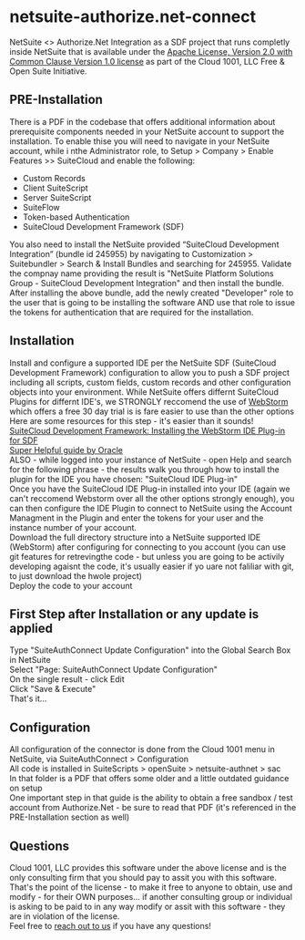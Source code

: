 # netsuite-authorize.net-connect
NetSuite <> Authorize.Net Integration as a SDF project that runs completly inside NetSuite that is available under the [Apache License, Version 2.0 with Common Clause Version 1.0 license](https://www.gocloud1001.com/cloud1001-software-licence/ "Apache License, Version 2.0 with Common Clause Version 1.0 license") as part of the Cloud 1001, LLC Free & Open Suite Initiative.

## PRE-Installation
There is a PDF in the codebase that offers additional information about prerequisite components needed in your NetSuite account to support the installation. To enable thise you will need to navigate in your NetSuite account, while i nthe Administrator role, to Setup > Company > Enable Features >> SuiteCloud and enable the following:<br/>
- Custom Records<br/>
- Client SuiteScript<br/>
- Server SuiteScript<br/>
- SuiteFlow<br/>
- Token-based Authentication<br/>
- SuiteCloud Development Framework (SDF)<br/>

You also need to install the NetSuite provided “SuiteCloud Development Integration” (bundle id 245955) by navigating to Customization > Suitebundler > Search & Install Bundles and searching for 245955.  Validate the compnay name providing the result is "NetSuite Platform Solutions Group - SuiteCloud Development Integration" and then install the bundle.<br/>
After installing the above bundle, add the newly created "Developer" role to the user that is going to be installing the software AND use that role to issue the tokens for authentication that are required for the installation.

## Installation
Install and configure a supported IDE per the NetSuite SDF (SuiteCloud Development Framework) configuration to allow you to push a SDF project including all scripts, custom fields, custom records and other configuration objects into your environment.  While NetSuite offers differnt SuiteCloud Plugins for differnt IDE's, we STRONGLY reccomend the use of [WebStorm](https://www.jetbrains.com/webstorm/) which offers a free 30 day trial is is fare easier to use than the other options<br/>
Here are some resources for this step - it's easier than it sounds!<br/>
[SuiteCloud Development Framework: Installing the WebStorm IDE Plug-in for SDF](https://videohub.oracle.com/media/SuiteCloud+Development+FrameworkA+Installing+SuiteCloud+IDE+for+WebStorm/1_6pac06xz?ed=189)<br/>
[Super Helpful guide by Oracle](https://docs.oracle.com/cloud/latest/netsuitecs_gs/NSIDE/NSIDE.pdf "Super Helpful guide by Oracle")<br/>
ALSO - while logged into your instance of NetSuite - open Help and search for the following phrase - the results walk you through how to install the plugin for the IDE you have chosen: "SuiteCloud IDE Plug-in"<br/>
Once you have the SuiteCloud IDE Plug-in installed into your IDE (again we can't reccomend Webstorm over all the other options strongly enough), you can then configure the IDE Plugin to connect to NetSuite using the Account Managment in the Plugin and enter the tokens for your user and the instance number of your account.<br/>
Download the full directory structure into a NetSuite supported IDE (WebStorm) after configuring for connecting to you account (you can use git features for retrevingthe code - but unless you are going to be activily developing agaisnt the code, it's usually easier if yo uare not faliliar with git, to just download the hwole project)<br/>
Deploy the code to your account

## First Step after Installation or any update is applied
Type "SuiteAuthConnect Update Configuration" into the Global Search Box in NetSuite<br/>
Select "Page: SuiteAuthConnect Update Configuration"<br/>
On the single result - click Edit<br/>
Click "Save & Execute"<br/>
That's it...

## Configuration
All configuration of the connector is done from the Cloud 1001 menu in NetSuite, via SuiteAuthConnect > Configuration<br/>
All code is installed in SuiteScripts > openSuite > netsuite-authnet > sac<br/>
In that folder is a PDF that offers some older and a little outdated guidance on setup<br/>
One important step in that guide is the ability to obtain a free sandbox / test account from Authorize.Net - be sure to read that PDF (it's referenced in the PRE-Installation section as well)


## Questions
Cloud 1001, LLC provides this software under the above license and is the only consulting firm that you should pay to assit you with this software.  That's the point of the license - to make it free to anyone to obtain, use and modify - for their OWN purposes...  if another consulting group or individual is asking to be paid to in any way modify or assit with this software - they are in violation of the license.<br/>
Feel free to [reach out to us](https://www.gocloud1001.com "reach out to us") if you have any questions!
